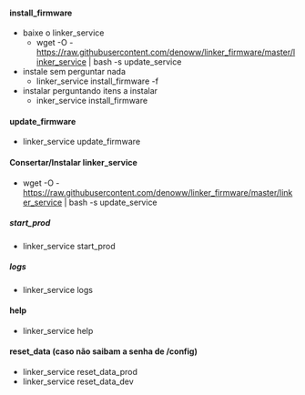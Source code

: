 #### install_firmware

- baixe o linker_service
  - wget -O - https://raw.githubusercontent.com/denoww/linker_firmware/master/linker_service | bash -s update_service
- instale sem perguntar nada
  - linker_service install_firmware -f
- instalar perguntando itens a instalar
  - inker_service install_firmware

#### update_firmware

- linker_service update_firmware

#### Consertar/Instalar linker_service

- wget -O - https://raw.githubusercontent.com/denoww/linker_firmware/master/linker_service | bash -s update_service

##### start_prod

- linker_service start_prod

##### logs

- linker_service logs

#### help

- linker_service help

#### reset_data (caso não saibam a senha de /config)

- linker_service reset_data_prod
- linker_service reset_data_dev
